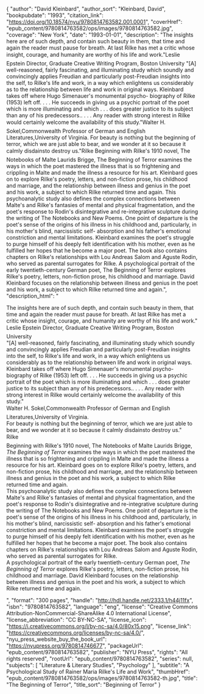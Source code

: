 {
  "author": "David Kleinbard",
  "author_sort": "Kleinbard, David",
  "bookpubdate": "1993",
  "citation_link": "https://doi.org/10.18574/nyu/9780814763582.001.0001",
  "coverHref": "epub_content/9780814763582/ops/images/9780814763582.jpg",
  "coverage": "New York",
  "date": "1993-01-01",
  "description": "The insights here are of such depth, and contain such beauty in them, that time and again the reader must pause for breath.  At last Rilke has met a critic whose insight, courage, and humanity are worthy of his life and work.\"&#151;Leslie Epstein Director, Graduate Creative Writing Program, Boston University \"[A] well-reasoned, fairly fascinating, and illuminating study which soundly and convincingly applies Freudian and particularly post-Freudian insights into the self, to Rilke's life and work, in a way which enlightens us considerably as to the relationship between life and work in original ways.  Kleinbard takes off where Hugo Simenauer's monumental psycho- biography of Rilke (1953) left off. . . . He succeeds in giving us a psychic portrait of the poet which is more illuminating and which . . . does greater justice to its subject than any of his predecessors.. . . .  Any reader with strong interest in Rilke would certainly welcome the availability of this study.\"&#151;Walter H. Sokel,Commonwealth Professor of German and English Literatures,University of Virginia. For beauty is nothing but the beginning of terror, which we are just able to bear, and we wonder at it so because it calmly disdainsto destroy us.\"&#151;Rilke Beginning with Rilke's 1910 novel, The Notebooks of Malte Laurids Brigge,  The Beginning of Terror examines the ways in which the poet mastered the illness that is so frightening and crippling in Malte and made the illness a resource for his art.  Kleinbard goes on to explore Rilke's poetry, letters, and non-fiction prose, his childhood and marriage, and the relationship between illness and genius in the poet and his work, a subject to which Rilke returned time and again. This psychoanalytic study also defines the complex connections between Malte's and Rilke's fantasies of mental and physical fragmentation, and the poet's response to Rodin's disintegrative and re-integrative sculpture during the writing of The Notebooks and New Poems.  One point of departure is the poet's sense of the origins of his illness in his childhood and, particularly, in his mother's blind, narcissistic self- absorption and his father's emotional constriction and mental limitations. Kleinbard examines the poet's struggle to purge himself of his deeply felt identification with his mother, even as he fulfilled her hopes that he become a major poet.  The book also contains chapters on Rilke's relationships with Lou Andreas Salom and Aguste Rodin, who served as parental surrogates for Rilke. A psychological portrait of the early twentieth-century German poet, The Beginning of Terror explores Rilke's poetry, letters, non-fiction prose, his childhood and marriage. David Kleinbard focuses on the relationship between illness and genius in the poet and his work, a subject to which Rilke returned time and again.",
  "description_html": "<p>The insights here are of such depth, and contain such beauty in them, that time and again the reader must pause for breath.  At last Rilke has met a critic whose insight, courage, and humanity are worthy of his life and work.\"<br>&#151;Leslie Epstein Director, Graduate Creative Writing Program, Boston University<br> \"[A] well-reasoned, fairly fascinating, and illuminating study which soundly and convincingly applies Freudian and particularly post-Freudian insights into the self, to Rilke's life and work, in a way which enlightens us considerably as to the relationship between life and work in original ways.  Kleinbard takes off where Hugo Simenauer's monumental psycho- biography of Rilke (1953) left off. . . . He succeeds in giving us a psychic portrait of the poet which is more illuminating and which . . . does greater justice to its subject than any of his predecessors.. . . .  Any reader with strong interest in Rilke would certainly welcome the availability of this study.\"<br>&#151;Walter H. Sokel,Commonwealth Professor of German and English Literatures,University of Virginia.<br> For beauty is nothing but the beginning of terror, which we are just able to bear, and we wonder at it so because it calmly disdainsto destroy us.\"<br>&#151;Rilke<br> Beginning with Rilke's 1910 novel, The Notebooks of Malte Laurids Brigge,  <i>The Beginning of Terror</i> examines the ways in which the poet mastered the illness that is so frightening and crippling in Malte and made the illness a resource for his art.  Kleinbard goes on to explore Rilke's poetry, letters, and non-fiction prose, his childhood and marriage, and the relationship between illness and genius in the poet and his work, a subject to which Rilke returned time and again.<br> This psychoanalytic study also defines the complex connections between Malte's and Rilke's fantasies of mental and physical fragmentation, and the poet's response to Rodin's disintegrative and re-integrative sculpture during the writing of The Notebooks and New Poems.  One point of departure is the poet's sense of the origins of his illness in his childhood and, particularly, in his mother's blind, narcissistic self- absorption and his father's emotional constriction and mental limitations. Kleinbard examines the poet's struggle to purge himself of his deeply felt identification with his mother, even as he fulfilled her hopes that he become a major poet.  The book also contains chapters on Rilke's relationships with Lou Andreas Salom and Aguste Rodin, who served as parental surrogates for Rilke.<br> A psychological portrait of the early twentieth-century German poet, <i>The Beginning of Terror</i> explores Rilke's poetry, letters, non-fiction prose, his childhood and marriage. David Kleinbard focuses on the relationship between illness and genius in the poet and his work, a subject to which Rilke returned time and again.</p>",
  "format": "300 pages",
  "handle": "http://hdl.handle.net/2333.1/h44j11fx",
  "isbn": "9780814763582",
  "language": "eng",
  "license": "Creative Commons Attribution-NonCommercial-ShareAlike 4.0 International License",
  "license_abbreviation": "CC BY-NC-SA",
  "license_icon": "https://i.creativecommons.org/l/by-nc-sa/4.0/80x15.png",
  "license_link": "https://creativecommons.org/licenses/by-nc-sa/4.0/",
  "nyu_press_website_buy_the_book_url": "https://nyupress.org/9780814746677",
  "packageUrl": "epub_content/9780814763582",
  "publisher": "NYU Press",
  "rights": "All rights reserved",
  "rootUrl": "epub_content/9780814763582",
  "series": null,
  "subjects": [
    "Literature & Literary Studies",
    "Psychology"
  ],
  "subtitle": "A Psychological Study of Rainer Maria Rilke's Life and Work",
  "thumbHref": "epub_content/9780814763582/ops/images/9780814763582-th.jpg",
  "title": "The Beginning of Terror",
  "title_sort": "Beginning of Terror"
}
